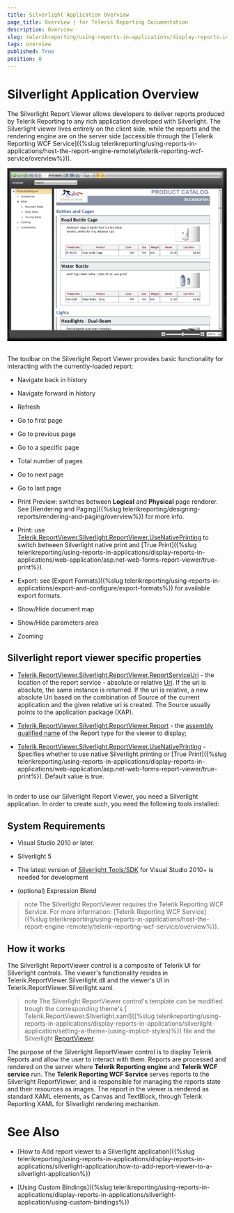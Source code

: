 ```yaml
---
title: Silverlight Application Overview
page_title: Overview | for Telerik Reporting Documentation
description: Overview
slug: telerikreporting/using-reports-in-applications/display-reports-in-applications/silverlight-application/overview
tags: overview
published: True
position: 0
---
```


# Silverlight Application Overview



The Silverlight Report Viewer allows developers to deliver reports produced by Telerik Reporting to any rich application
        developed with Silverlight. The Silverlight viewer lives entirely on the client side, while the reports and the rendering engine are on the server
        side (accessible through the [Telerik Reporting WCF Service]({%slug telerikreporting/using-reports-in-applications/host-the-report-engine-remotely/telerik-reporting-wcf-service/overview%})).
        
  ![](images/SilverlightViewer1.png)

## 

The toolbar on the Silverlight Report Viewer provides basic functionality for interacting with the currently-loaded report:

* Navigate back in history

* Navigate forward in history

* Refresh

* Go to first page

* Go to previous page

* Go to a specific page

* Total number of pages

* Go to next page

* Go to last page

* Print Preview: switches between __Logical__ and __Physical__ page renderer. See [Rendering and Paging]({%slug telerikreporting/designing-reports/rendering-and-paging/overview%}) for more info.
            

* Print: use [Telerik.ReportViewer.Silverlight.ReportViewer.UseNativePrinting](/reporting/api/Telerik.ReportViewer.Silverlight.ReportViewer#Telerik_ReportViewer_Silverlight_ReportViewer_UseNativePrinting)              to switch between Silverlight native print and [True Print]({%slug telerikreporting/using-reports-in-applications/display-reports-in-applications/web-application/asp.net-web-forms-report-viewer/true-print%}).
            

* Export: see [Export Formats]({%slug telerikreporting/using-reports-in-applications/export-and-configure/export-formats%}) for available export formats.
            

* Show/Hide document map

* Show/Hide parameters area

* Zooming

## Silverlight report viewer specific properties

* [Telerik.ReportViewer.Silverlight.ReportViewer.ReportServiceUri](/reporting/api/Telerik.ReportViewer.Silverlight.ReportViewer#Telerik_ReportViewer_Silverlight_ReportViewer_ReportServiceUri)              - the location of the report service - absolute or relative [Uri](http://msdn.microsoft.com/en-us/library/system.uri%28VS.95%29.aspx).
              If the uri is absolute, the same instance is returned. If the uri is relative,
              a new absolute Uri based on the combination of Source of the current application and the given relative uri is created. The Source usually points to the application package (XAP).
            

* [Telerik.ReportViewer.Silverlight.ReportViewer.Report](/reporting/api/Telerik.ReportViewer.Silverlight.ReportViewer#Telerik_ReportViewer_Silverlight_ReportViewer_Report)              - the [assembly qualified name](http://msdn.microsoft.com/en-us/library/system.type.assemblyqualifiedname.aspx) of the Report type for the viewer to display;
            

* [Telerik.ReportViewer.Silverlight.ReportViewer.UseNativePrinting](/reporting/api/Telerik.ReportViewer.Silverlight.ReportViewer#Telerik_ReportViewer_Silverlight_ReportViewer_UseNativePrinting)              - Specifies whether to use native Silverlight printing or [True Print]({%slug telerikreporting/using-reports-in-applications/display-reports-in-applications/web-application/asp.net-web-forms-report-viewer/true-print%}). Default value is true.
            

## 

In order to use our Silverlight Report Viewer, you need a Silverlight application. In order to create such, you need the following tools installed:

## System Requirements

* Visual Studio 2010 or later.

* Silverlight 5

* The latest version of [Silverlight Tools/SDK](http://silverlight.net/getstarted) for Visual Studio 2010+ is needed for development
            

* (optional) Expression Blend

>note The Silverlight ReportViewer requires the Telerik Reporting WCF Service. For more information: [Telerik Reporting WCF Service]({%slug telerikreporting/using-reports-in-applications/host-the-report-engine-remotely/telerik-reporting-wcf-service/overview%}).          


## How it works

The Silverlight ReportViewer control is a composite of Telerik UI for Silverlight controls.
          The viewer's functionality resides in Telerik.ReportViewer.Silverlight.dll and the viewer's UI in Telerik.ReportViewer.Silverlight.xaml.
        

>note The Silverlight ReportViewer control's template can be modified trough the corresponding theme's [ Telerik.ReportViewer.Silverlight.xaml]({%slug telerikreporting/using-reports-in-applications/display-reports-in-applications/silverlight-application/setting-a-theme-(using-implicit-styles)%}) file            and the Silverlight [ReportViewer](/reporting/api/Telerik.ReportViewer.Silverlight.ReportViewer).          


The purpose of the Silverlight ReportViewer control is to display Telerik Reports and allow the user to interact with them. 
          Reports are processed and rendered on the server where __Telerik Reporting engine__ and 
          __Telerik WCF service__ run. The __Telerik Reporting WCF Service__ serves reports
          to the Silverlight ReportViewer, and is responsible for managing the reports state and their resources as images.
          The report in the viewer is rendered as standard XAML elements, as Canvas and TextBlock,
          through Telerik Reporting XAML for Silverlight rendering mechanism.
        



# See Also


 * [How to Add report viewer to a Silverlight application]({%slug telerikreporting/using-reports-in-applications/display-reports-in-applications/silverlight-application/how-to-add-report-viewer-to-a-silverlight-application%})

 * [Using Custom Bindings]({%slug telerikreporting/using-reports-in-applications/display-reports-in-applications/silverlight-application/using-custom-bindings%})
